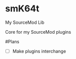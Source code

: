 # smK64t
My SourceMod Lib

Core for my SourceMod plugins

#Plans  
-  [ ]  Make plugins interchange
